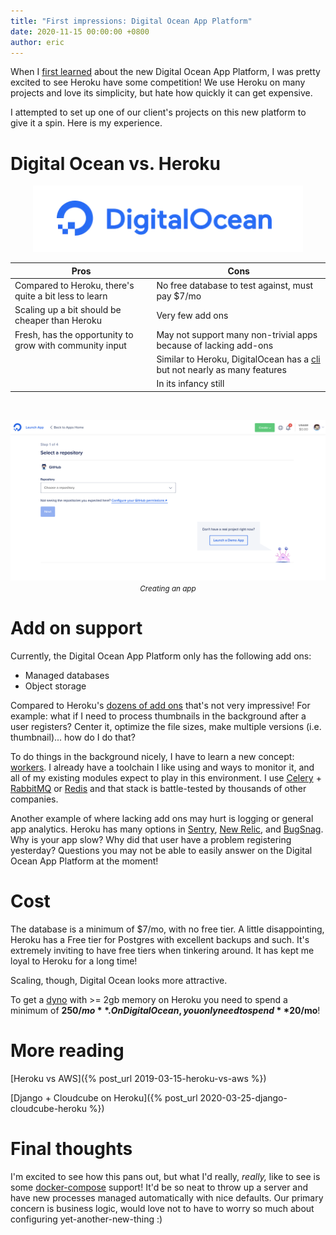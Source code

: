 ```yaml
---
title: "First impressions: Digital Ocean App Platform"
date: 2020-11-15 00:00:00 +0800
author: eric
---
```


When I [first learned](https://www.digitalocean.com/blog/introducing-digitalocean-app-platform-reimagining-paas-to-make-it-simpler-for-you-to-build-deploy-and-scale-apps/) about the new Digital Ocean App Platform, I was pretty excited to see Heroku have some competition! We use Heroku on many projects and love its simplicity, but hate how quickly it can get expensive.

I attempted to set up one of our client's projects on this new platform to give it a spin. Here is my experience.


<!--more-->


# Digital Ocean vs. Heroku

<div style="text-align: center;">
    <img src="/assets/images/articles/digital-ocean.png">
</div>

| Pros | Cons |
|------|------|
| Compared to Heroku, there's quite a bit less to learn     | No free database to test against, must pay $7/mo    |
| Scaling up a bit should be cheaper than Heroku     | Very few add ons     |
| Fresh, has the opportunity to grow with community input     | May not support many non-trivial apps because of lacking add-ons     |
| | Similar to Heroku, DigitalOcean has a [cli](https://www.digitalocean.com/docs/app-platform/concepts/doctl/) but not nearly as many features |
| | In its infancy still |

&nbsp;

<div style="text-align: center;">
    <img src="/assets/images/articles/do-app-platform.png" class="img-bordered">
    <small><i>Creating an app</i></small>
</div>

# Add on support

Currently, the Digital Ocean App Platform only has the following add ons:

 * Managed databases
 * Object storage

Compared to Heroku's [dozens of add ons](https://elements.heroku.com/addons) that's not very impressive! For example: 
what if I need to process thumbnails in the background after a user registers? Center it, optimize the file sizes, make multiple versions (i.e. thumbnail)... how do I do that?

To do things in the background nicely, I have to learn a new
concept: [workers](https://www.digitalocean.com/docs/app-platform/how-to/manage-workers/). I already have a toolchain I 
like using and ways to monitor it, and all of my existing modules expect to play in this environment. I use 
[Celery](https://docs.celeryproject.org/en/stable/) + [RabbitMQ](https://www.rabbitmq.com/) or 
[Redis](https://redis.io/) and that stack is battle-tested by thousands of other companies.

Another example of where lacking add ons may hurt is logging or general app analytics. Heroku has many options in
[Sentry](https://elements.heroku.com/addons/sentry), [New Relic](https://elements.heroku.com/addons/newrelic), and 
[BugSnag](https://elements.heroku.com/addons/bugsnag). Why is your app slow? Why did that user have a problem registering
yesterday? Questions you may not be able to easily answer on the Digital Ocean App Platform at the moment!

# Cost

The database is a minimum of $7/mo, with no free tier. A little disappointing, Heroku has a Free tier for Postgres with excellent 
backups and such. It's extremely inviting to have free tiers when tinkering around. It has kept me loyal to Heroku for a 
long time!

Scaling, though, Digital Ocean looks more attractive.

To get a [dyno](https://www.heroku.com/dynos#:~:text=The%20containers%20used%20at%20Heroku,based%20on%20its%20resource%20demands.) 
with >= 2gb memory on Heroku you need to spend a minimum of **$250/mo**. On Digital Ocean, you only need to spend **$20/mo**! 

# More reading

[Heroku vs AWS]({% post_url 2019-03-15-heroku-vs-aws %})

[Django + Cloudcube on Heroku]({% post_url 2020-03-25-django-cloudcube-heroku %})

# Final thoughts

I'm excited to see how this pans out, but what I'd really, _really,_ like to see is some 
[docker-compose](https://docs.docker.com/compose/) support! It'd be so neat to throw up a server and have new processes 
managed automatically with nice defaults. Our primary concern is business logic, would love not to have to worry so much 
about configuring yet-another-new-thing :)
